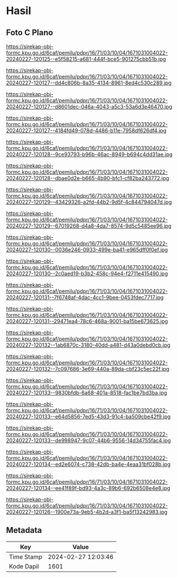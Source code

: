 # Hasil

## Foto C Plano

https://sirekap-obj-formc.kpu.go.id/6caf/pemilu/pdpr/16/71/03/10/04/1671031004022-20240227-120125--e5f58215-a681-444f-bce5-901275cbb51b.jpg

https://sirekap-obj-formc.kpu.go.id/6caf/pemilu/pdpr/16/71/03/10/04/1671031004022-20240227-120127--dd4c806b-8a35-4134-8961-8ed4c530c289.jpg

https://sirekap-obj-formc.kpu.go.id/6caf/pemilu/pdpr/16/71/03/10/04/1671031004022-20240227-120127--d8601dec-046a-4043-a5c3-53a6d3e46470.jpg

https://sirekap-obj-formc.kpu.go.id/6caf/pemilu/pdpr/16/71/03/10/04/1671031004022-20240227-120127--4184fd49-078d-4486-b11e-7958df626df4.jpg

https://sirekap-obj-formc.kpu.go.id/6caf/pemilu/pdpr/16/71/03/10/04/1671031004022-20240227-120128--9ce93793-b96b-46ac-8949-b694c4dd31ae.jpg

https://sirekap-obj-formc.kpu.go.id/6caf/pemilu/pdpr/16/71/03/10/04/1671031004022-20240227-120128--dbae0d2e-b665-4b90-bfc1-cf82ba243772.jpg

https://sirekap-obj-formc.kpu.go.id/6caf/pemilu/pdpr/16/71/03/10/04/1671031004022-20240227-120129--43429326-a2fd-44b2-9d5f-4c844794047d.jpg

https://sirekap-obj-formc.kpu.go.id/6caf/pemilu/pdpr/16/71/03/10/04/1671031004022-20240227-120129--67019268-d4a8-4da7-8574-9d5c5485ee96.jpg

https://sirekap-obj-formc.kpu.go.id/6caf/pemilu/pdpr/16/71/03/10/04/1671031004022-20240227-120130--0036e246-0933-499e-ba41-e965dff0f0ef.jpg

https://sirekap-obj-formc.kpu.go.id/6caf/pemilu/pdpr/16/71/03/10/04/1671031004022-20240227-120130--2c0aed19-b3b2-458c-94e4-f2711e415490.jpg

https://sirekap-obj-formc.kpu.go.id/6caf/pemilu/pdpr/16/71/03/10/04/1671031004022-20240227-120131--7f6748af-4dac-4cc1-9bee-0453fdec7717.jpg

https://sirekap-obj-formc.kpu.go.id/6caf/pemilu/pdpr/16/71/03/10/04/1671031004022-20240227-120131--29471ea4-78c6-468a-9001-ba15be673625.jpg

https://sirekap-obj-formc.kpu.go.id/6caf/pemilu/pdpr/16/71/03/10/04/1671031004022-20240227-120132--1ab6870c-3180-40dd-a481-d43a0debd0cb.jpg

https://sirekap-obj-formc.kpu.go.id/6caf/pemilu/pdpr/16/71/03/10/04/1671031004022-20240227-120132--7c097686-3e69-440a-89da-cbf23c5ec22f.jpg

https://sirekap-obj-formc.kpu.go.id/6caf/pemilu/pdpr/16/71/03/10/04/1671031004022-20240227-120133--9830bfdb-6a68-401a-8518-fac1be7bd3ba.jpg

https://sirekap-obj-formc.kpu.go.id/6caf/pemilu/pdpr/16/71/03/10/04/1671031004022-20240227-120133--e64d5856-7ed5-43d3-91c4-ba509cbe42f9.jpg

https://sirekap-obj-formc.kpu.go.id/6caf/pemilu/pdpr/16/71/03/10/04/1671031004022-20240227-120133--de998947-9c07-44b6-9556-14d34755fac4.jpg

https://sirekap-obj-formc.kpu.go.id/6caf/pemilu/pdpr/16/71/03/10/04/1671031004022-20240227-120134--ed2e6074-c738-42db-ba4e-4eaa31bf028b.jpg

https://sirekap-obj-formc.kpu.go.id/6caf/pemilu/pdpr/16/71/03/10/04/1671031004022-20240227-120134--ee41f89f-bd93-4a3c-89b6-692b6508e4e8.jpg

https://sirekap-obj-formc.kpu.go.id/6caf/pemilu/pdpr/16/71/03/10/04/1671031004022-20240227-120126--1900e73a-9eb5-4b2d-a3f1-ba5f13242983.jpg


## Metadata

| Key        | Value               |
| ---------- | ------------------- |
| Time Stamp | 2024-02-27 12:03:46 |
| Kode Dapil | 1601                |



